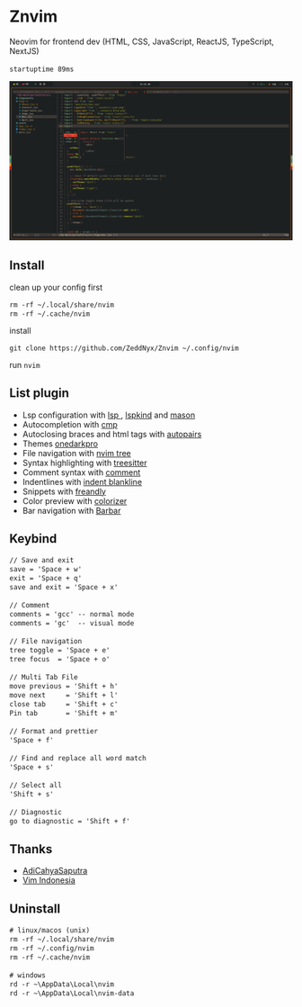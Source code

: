# Znvim

Neovim for frontend dev
(HTML, CSS, JavaScript, ReactJS, TypeScript, NextJS)

`startuptime 89ms`

![nvim](./preview/showcase.png)


## Install
clean up your config first
```
rm -rf ~/.local/share/nvim
rm -rf ~/.cache/nvim
```
install
```
git clone https://github.com/ZeddNyx/Znvim ~/.config/nvim

```

run `nvim`

## List plugin

- Lsp configuration with [lsp ](https://github.com/neovim/nvim-lspconfig), [lspkind](https://github.com/onsails/lspkind.nvim) and [mason](https://github.com/williamboman/mason.nvim)
- Autocompletion with [cmp](https://github.com/hrsh7th/nvim-cmp)
- Autoclosing braces and html tags with [autopairs](https://github.com/windwp/nvim-autopairs)
- Themes [onedarkpro](https://github.com/olimorris/onedarkpro.nvim)
- File navigation with [nvim tree](https://github.com/kyazdani42/nvim-tree.lua)
- Syntax highlighting with [treesitter](https://github.com/nvim-treesitter/nvim-treesitter)
- Comment syntax with [comment](https://github.com/numToStr/Comment.nvim)
- Indentlines with [indent blankline](https://github.com/lukas-reineke/indent-blankline.nvim)
- Snippets with [freandly](https://github.com/rafamadriz/friendly-snippets)
- Color preview with [colorizer](https://github.com/NvChad/nvim-colorizer)
- Bar navigation with [Barbar](https://github.com/romgrk/barbar.nvim)

## Keybind

```
// Save and exit
save = 'Space + w'
exit = 'Space + q'
save and exit = 'Space + x'

// Comment
comments = 'gcc' -- normal mode
comments = 'gc'  -- visual mode

// File navigation
tree toggle = 'Space + e'
tree focus  = 'Space + o'

// Multi Tab File
move previous = 'Shift + h'
move next     = 'Shift + l'
close tab     = 'Shift + c'
Pin tab       = 'Shift + m'

// Format and prettier
'Space + f'

// Find and replace all word match
'Space + s'

// Select all
'Shift + s'

// Diagnostic
go to diagnostic = 'Shift + f'
```

## Thanks

- [AdiCahyaSaputra](https://github.com/AdiCahyaSaputra)
- [Vim Indonesia](https://t.me/VimID)

## Uninstall

```
# linux/macos (unix)
rm -rf ~/.local/share/nvim
rm -rf ~/.config/nvim
rm -rf ~/.cache/nvim

# windows
rd -r ~\AppData\Local\nvim
rd -r ~\AppData\Local\nvim-data
```
